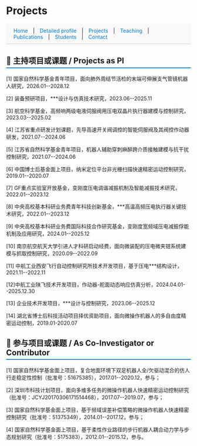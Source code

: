 # Projects

<style>
  section {
    padding: 40px 20px;
    border-bottom: 1px solid #ddd;
  }

  #navbar a {
    margin: 0 10px;
    text-decoration: none;
    color: #007acc;
  }

  #navbar a:hover {
    text-decoration: underline;
  }

  h2 {
    border-bottom: 2px solid #007acc;
    padding-bottom: 5px;
  }
</style>


<!-- 添加顶部导航栏 -->
<div id="navbar" style="position: sticky; top: 0; background: #f8f8f8; padding: 10px; border-bottom: 1px solid #ccc;">
  <a href="index.html">Home</a> |
  <a href="Detailed profile.html">Detailed profile</a> |
  <a href="projects.html">Projects</a> |
  <a href="teaching.html">Teaching</a> |
  <a href="publications.html">Publications</a> |
  <a href="students.html">Students</a> |
  <a href="contact.html">Contact</a>
</div>

## 🚀 主持项目或课题 / Projects as PI

[1] 国家自然科学基金青年项目，面向肺外周结节活检的末端可伸展支气管镜机器人研究，2026.01--2028.12

[2] 装备预研项目，***设计与仿真技术研究，2023.06--2025.11 

[3] 航空科学基金，高频响两级电液伺服阀用压电双晶片执行器建模与控制研究，2023.03--2025.02

[4] 江苏省重点研发计划课题，先导高速开关阀调控的智能伺服阀及其阀控作动器研发，2021.07--2024.06

[5] 江苏省自然科学基金青年项目，机器人辅助穿刺麻醉跨介质接触建模与抗干扰控制研究，2021.07--2024.06

[6] 中国博士后基金面上项目，纳米定位平台非光栅扫描快速精密运动控制研究，2019.01--2020.07

[7] GF重点实验室开放基金，变刚度压电调谐减振机制及智能减振技术研究，2022.01--2023.12

[8]	中央高校基本科研业务费青年科技创新基金，***高温高频压电执行器关键技术研究，2022.01--2023.12

[9] 中央高校基本科研业务费国际科技合作研究基金，变刚度宽频域压电减振俘能机制及应用研究，2024.01--2025.12

[10]	南京航空航天大学引进人才科研启动经费，面向微装配的压电微夹钳系统建模与抓取控制研究，2020.09--2022.09

[11] 中航工业西安飞行自动控制研究所技术开发项目，基于压电***结构设计，2021.11--2022.11

[12]中航工业陕飞技术开发项目，作动器-舵面动态响应仿真分析，2024.04.01--2025.12.30

[13] 企业技术开发项目，***设计与控制研究，2023.06--2025.12

[14] 湖北省博士后科技活动项目择优资助项目，面向微操作机器人的多自由度精密运动控制，2019.01-2020.07


## 🤝 参与项目或课题 / As Co-Investigator or Contributor

[1] 国家自然科学基金面上项目，复合地面环境下双足机器人全/欠驱动混合的仿人行走稳定性控制（批准号：51675385），2017.01--2020.12，参与；

[2] 深圳市科技计划项目，面向多维多任务的微操作机器人快速精密运动控制研究（批准号：JCYJ20170306171514468），2017.07--2019.07，参与；

[3] 国家自然科学基金面上项目，基于频域误差补偿策略的微操作机器人快速精密控制研究（批准号：51375349），2014.01--2017.12，参与；

[4] 国家自然科学基金面上项目，基于柔性作业路径的步行机器人耦合动力学与步态规划研究（批准号：5175383），2012.01--2015.12，参与。








